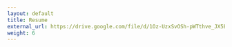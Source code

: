 ```yaml
---
layout: default
title: Resume
external_url: https://drive.google.com/file/d/1Oz-UzxSvOSh-pWTthve_JX5EMDKWk5BT/view?usp=sharing
weight: 6
---
```

